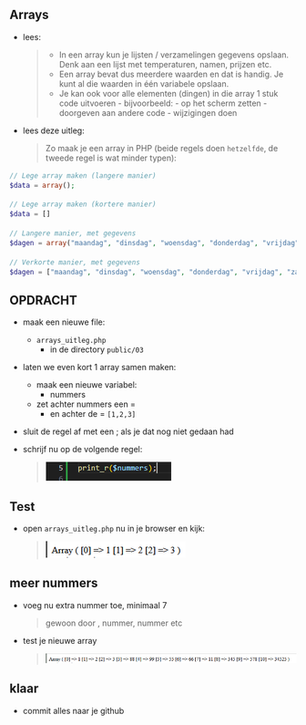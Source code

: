 ## Arrays

- lees: 
    > - In een array kun je lijsten / verzamelingen gegevens opslaan. Denk aan een lijst met temperaturen, namen, prijzen etc.
    > - Een array bevat dus meerdere waarden en dat is handig. Je kunt al die waarden in één variabele opslaan.
    > - Je kan ook voor alle elementen (dingen) in die array 1 stuk code uitvoeren
    >       - bijvoorbeeld:
    >           - op het scherm zetten
    >           - doorgeven aan andere code
    >           - wijzigingen doen

- lees deze uitleg:
    > Zo maak je een array in PHP (beide regels doen `hetzelfde`, de tweede regel is wat minder typen):

```php
// Lege array maken (langere manier)
$data = array();

// Lege array maken (kortere manier)
$data = []

// Langere manier, met gegevens
$dagen = array("maandag", "dinsdag", "woensdag", "donderdag", "vrijdag", "zaterdag", "zondag");

// Verkorte manier, met gegevens
$dagen = ["maandag", "dinsdag", "woensdag", "donderdag", "vrijdag", "zaterdag", "zondag"];
```

## OPDRACHT

- maak een nieuwe file:
    - `arrays_uitleg.php`
        - in de directory `public/03`
        
- laten we even kort 1 array samen maken:
    - maak een nieuwe variabel:
        - nummers
    - zet achter nummers een =
        - en achter de = ```[1,2,3]```

- sluit de regel af met een ; als je dat nog niet gedaan had
- schrijf nu op de volgende regel:
    > ![](img/printr.PNG)


## Test

- open `arrays_uitleg.php` nu in je browser en kijk:
    > ![](img/printr_result.PNG)

## meer nummers

- voeg nu extra nummer toe, minimaal 7
    > gewoon door , nummer, nummer etc
- test je nieuwe array
    > ![](img/meernum.PNG)


## klaar
- commit alles naar je github
